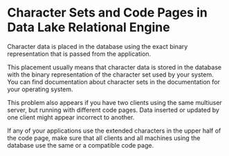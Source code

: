 <!-- loioa51282c684f21015b7f488516b09d8b0 -->

# Character Sets and Code Pages in Data Lake Relational Engine

Character data is placed in the database using the exact binary representation that is passed from the application.



This placement usually means that character data is stored in the database with the binary representation of the character set used by your system. You can find documentation about character sets in the documentation for your operating system.

This problem also appears if you have two clients using the same multiuser server, but running with different code pages. Data inserted or updated by one client might appear incorrect to another.

If any of your applications use the extended characters in the upper half of the code page, make sure that all clients and all machines using the database use the same or a compatible code page.

